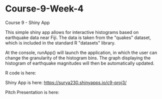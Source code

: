 # Course-9-Week-4
Course 9 - Shiny App

This simple shiny app allows for interactive histograms based on earthquake data near Fiji.
The data is taken from the "quakes" dataset, which is included in the standard R "datasets" library.

At the console, runApp() will launch the application, in which the user can change the granularity
of the histogram bins. The graph displaying the histogram of earthquake magnitudes will then be 
automatically updated.

R code is here:               

Shiny App is here:           https://surya230.shinyapps.io/c9-proj3/

Pitch Presentation is here:   
